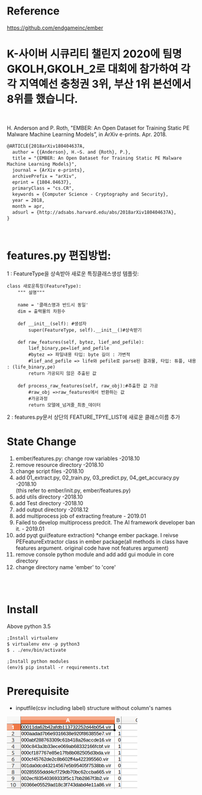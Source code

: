 # Reference
https://github.com/endgameinc/ember  

# K-사이버 시큐리티 챌린지 2020에 팀명 GKOLH,GKOLH_2로 대회에 참가하여 각각 지역예선 충청권 3위, 부산 1위 본선에서 8위를 했습니다.
<br />

H. Anderson and P. Roth, "EMBER: An Open Dataset for Training Static PE Malware Machine Learning Models”, in ArXiv e-prints. Apr. 2018.  

```
@ARTICLE{2018arXiv180404637A,  
  author = {{Anderson}, H.~S. and {Roth}, P.},  
  title = "{EMBER: An Open Dataset for Training Static PE Malware Machine Learning Models}",  
  journal = {ArXiv e-prints},  
  archivePrefix = "arXiv",  
  eprint = {1804.04637},  
  primaryClass = "cs.CR",  
  keywords = {Computer Science - Cryptography and Security},  
  year = 2018,  
  month = apr,  
  adsurl = {http://adsabs.harvard.edu/abs/2018arXiv180404637A},  
}  
```  

<br />

# features.py 편집방법:

1 : FeatureType을 상속받아 새로운 특징클래스생성 
템플릿:

```
class 새로운특징(FeatureType):
    """ 설명"""

    name = '클래스명과 반드시 동일'
    dim = 출력물의 차원수

    def __init__(self): #생성자
        super(FeatureType, self).__init__()#상속받기

    def raw_features(self, bytez, lief_and_pefile):
        lief_binary,pe=lief_and_pefile
        #bytez => 파일내용 타입: byte 길이 : 가변적
        #lief_and_pefile => life와 pefile로 parse된 결과물, 타입: 튜플, 내용 : (life_binary,pe)
        return 가공되지 않은 추출된 값

    def process_raw_features(self, raw_obj):#추출한 값 가공
        #raw_obj =>raw_features에서 반환하는 값
        #가공과정
        return 모델에_넘겨줄_최종_데이터
```

2 : features.py문서 상단의 FEATURE_TPYE_LIST에 새로운 클래스이름 추가

# State Change
1. ember/features.py: change row variables -2018.10  
2. remove resource directory -2018.10  
3. change script files -2018.10  
4. add 01_extract.py, 02_train.py, 03_predict.py, 04_get_accuracy.py  -2018.10   
(this refer to ember/init.py, ember/features.py)
5. add utils directory  -2018.10 
6. add Test directory  -2018.10 
7. add output directory -2018.12   
8. add multiprocess job of extracting freature - 2019.01
9. Failed to develop multiprocess predcit. The AI framework developer ban it. - 2019.01
10. add pyqt gui(feature extraction)
    *change ember package. I reivse PEFeatureExtractor class in ember package(all methods in class have features argument. original code have not features argument)
11. remove console python module and add add gui module in core directory
12. change directory name 'ember' to 'core'

<br />
<br />

# Install
Above python 3.5    
```
;Install virtualenv
$ virtualenv env -p python3
$ . ./env/bin/activate
```
  
```
;Install python modules
(env)$ pip install -r requirements.txt
```

# Prerequisite
* inputfile(csv including label) structure without column's names  

![traindata_label](screenshot/traindata_label.png)
